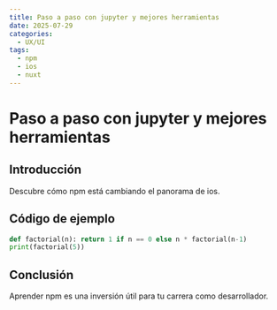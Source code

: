 ```yaml
---
title: Paso a paso con jupyter y mejores herramientas
date: 2025-07-29
categories:
  - UX/UI
tags:
  - npm
  - ios
  - nuxt
---
```


# Paso a paso con jupyter y mejores herramientas

## Introducción

Descubre cómo npm está cambiando el panorama de ios.

## Código de ejemplo

```python
def factorial(n): return 1 if n == 0 else n * factorial(n-1)
print(factorial(5))
```

## Conclusión

Aprender npm es una inversión útil para tu carrera como desarrollador.